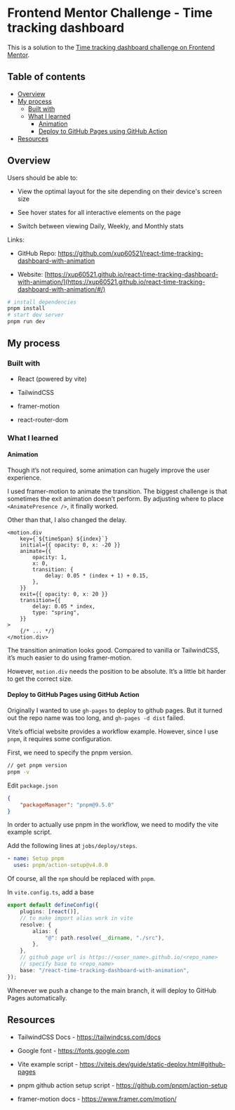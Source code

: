 # Frontend Mentor Challenge - Time tracking dashboard

This is a solution to the [Time tracking dashboard challenge on Frontend Mentor](https://www.frontendmentor.io/challenges/time-tracking-dashboard-UIQ7167Jw "https://www.frontendmentor.io/challenges/time-tracking-dashboard-UIQ7167Jw").

## Table of contents

-   [Overview](#overview)
-   [My process](#my-process)
    -   [Built with](#built-with)
    -   [What I learned](#what-i-learned)
        -   [Animation](#animation)
        -   [Deploy to GitHub Pages using GitHub Action](#deploy-to-github-pages-using-github-action)
-   [Resources](#resources)

## Overview

Users should be able to:

-   View the optimal layout for the site depending on their device's screen size

-   See hover states for all interactive elements on the page

-   Switch between viewing Daily, Weekly, and Monthly stats

Links:

-   GitHub Repo: <https://github.com/xup60521/react-time-tracking-dashboard-with-animation>

-   Website: [https://xup60521.github.io/react-time-tracking-dashboard-with-animation/](https://xup60521.github.io/react-time-tracking-dashboard-with-animation/#/)

```bash
# install dependencies
pnpm install
# start dev server
pnpm run dev
```

## My process

### Built with

-   React (powered by vite)

-   TailwindCSS

-   framer-motion

-   react-router-dom

### What I learned

#### Animation

Though it’s not required, some animation can hugely improve the user experience.

I used framer-motion to animate the transition. The biggest challenge is that sometimes the exit animation doesn’t perform. By adjusting where to place `<AnimatePresence />`, it finally worked.

Other than that, I also changed the delay.

```tsx
<motion.div
    key={`${timeSpan} ${index}`}
    initial={{ opacity: 0, x: -20 }}
    animate={{
        opacity: 1,
        x: 0,
        transition: {
            delay: 0.05 * (index + 1) + 0.15,
        },
    }}
    exit={{ opacity: 0, x: 20 }}
    transition={{
        delay: 0.05 * index,
        type: "spring",
    }}
>
    {/* ... */}
</motion.div>
```

The transition animation looks good. Compared to vanilla or TailwindCSS, it’s much easier to do using framer-motion.

However, `motion.div` needs the position to be absolute. It’s a little bit harder to get the correct size.

#### Deploy to GitHub Pages using GitHub Action

Originally I wanted to use `gh-pages` to deploy to github pages. But it turned out the repo name was too long, and `gh-pages -d dist` failed.

Vite’s official website provides a workflow example. However, since I use `pnpm`, it requires some configuration.

First, we need to specify the pnpm version.

```bash
// get pnpm version
pnpm -v
```

Edit `package.json`

```json
{
    "packageManager": "pnpm@9.5.0"
}
```

In order to actually use pnpm in the workflow, we need to modify the vite example script.

Add the following lines at `jobs/deploy/steps`.

```yaml
- name: Setup pnpm
  uses: pnpm/action-setup@v4.0.0
```

Of course, all the `npm` should be replaced with `pnpm`.

In `vite.config.ts`, add a base

```ts
export default defineConfig({
    plugins: [react()],
    // to make import alias work in vite
    resolve: {
        alias: {
            "@": path.resolve(__dirname, "./src"),
        },
    },
    // github page url is https://<user_name>.github.io/<repo_name>
    // specify base to <repo_name>
    base: "/react-time-tracking-dashboard-with-animation",
});
```

Whenever we push a change to the main branch, it will deploy to GitHub Pages automatically.

## Resources

-   TailwindCSS Docs - <https://tailwindcss.com/docs>

-   Google font - <https://fonts.google.com>

-   Vite example script - <https://vitejs.dev/guide/static-deploy.html#github-pages>

-   pnpm github action setup script - <https://github.com/pnpm/action-setup>

-   framer-motion docs - <https://www.framer.com/motion/>
